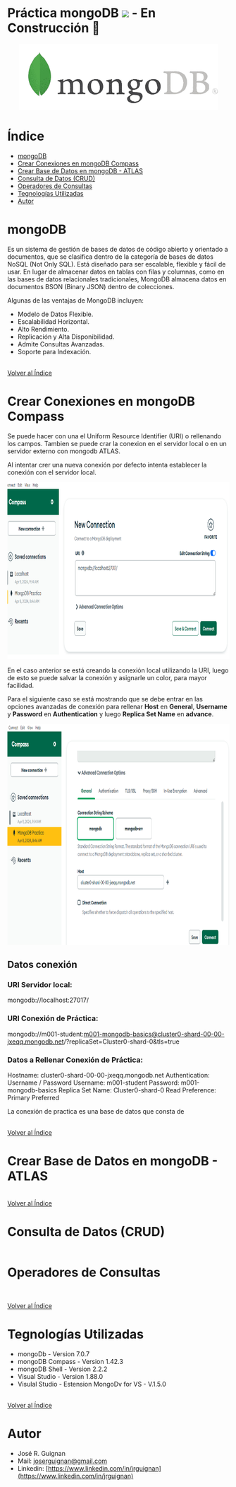 # Práctica mongoDB <img src="https://github.com/Anmol-Baranwal/Cool-GIFs-For-GitHub/assets/74038190/398b19b1-9aae-4c1f-8bc0-d172a2c08d68" width="50"> - En Construcción 🚧

<p align="center">
<img src="images/mongodb.png"  height=150>
</p>

# Índice
* [mongoDB](#mongoDB)
* [Crear Conexiones en mongoDB Compass](#Crear-Conexiones-en-mongoDB-Compass)
* [Crear Base de Datos en mongoDB - ATLAS](#Crear-Base-de-Datos-en-mongoDB---ATLAS)
* [Consulta de Datos (CRUD)](#Consulta-de-Datos-(CRUD))
* [Operadores de Consultas](#Operadores-de-Consultas)
* [Tegnologías Utilizadas](#Tegnologías-Utilizadas)
* [Autor](#Autor)


# mongoDB

Es un sistema de gestión de bases de datos de código abierto y orientado a documentos, que se clasifica dentro de la categoría de bases de datos NoSQL (Not Only SQL). Está diseñado para ser escalable, flexible y fácil de usar. En lugar de almacenar datos en tablas con filas y columnas, como en las bases de datos relacionales tradicionales, MongoDB almacena datos en documentos BSON (Binary JSON) dentro de colecciones.<br>

Algunas de las ventajas de MongoDB incluyen:

- Modelo de Datos Flexible.
- Escalabilidad Horizontal.
- Alto Rendimiento.
- Replicación y Alta Disponibilidad.
- Admite Consultas Avanzadas. 
- Soporte para Indexación.

<br>[Volver al Índice](#Índice)

# Crear Conexiones en mongoDB Compass

Se puede hacer con una el Uniform Resource Identifier (URI) o rellenando los campos. Tambien se puede crar la conexion en el servidor local o en un servidor externo con mongodb ATLAS.

Al intentar crer una nueva conexión por defecto intenta establecer la conexión con el servidor local.

<p align="center">
<img src="images/local.png"  height=400>
</p>

En el caso anterior se está creando la conexión local utilizando la URI, luego de esto se puede salvar la conexión y asignarle un color, para mayor facilidad.

Para el siguiente caso se está mostrando que se debe entrar en las opciones avanzadas de conexión para rellenar **Host** en **General**, **Username** y **Password** en **Authentication** y luego **Replica Set Name** en **advance**.

<p align="center">
<img src="images/atlas.png"  height=500>
</p>


## Datos conexión

### URI Servidor local: 
mongodb://localhost:27017/
<br>

### URI Conexión de Práctica: 
mongodb://m001-student:m001-mongodb-basics@cluster0-shard-00-00-jxeqq.mongodb.net/?replicaSet=Cluster0-shard-0&tls=true
<br>

### Datos a Rellenar Conexión de Práctica:
Hostname: cluster0-shard-00-00-jxeqq.mongodb.net
Authentication: Username / Password
Username: m001-student
Password: m001-mongodb-basics
Replica Set Name: Cluster0-shard-0
Read Preference: Primary Preferred
<br>

La conexión de practica es una base de datos que consta de 

<br>[Volver al Índice](#Índice)

# Crear Base de Datos en mongoDB - ATLAS



<br>[Volver al Índice](#Índice)

# Consulta de Datos (CRUD)

```mongoDB

```

# Operadores de Consultas

```mongoDB

```


<br>[Volver al Índice](#Índice)

# Tegnologías Utilizadas
- mongoDb - Version 7.0.7
- mongoDB Compass - Version 1.42.3
- mongoDB Shell - Version 2.2.2
- Visual Studio - Version 1.88.0
- Visulal Studio - Estension MongoDv for VS - V.1.5.0


<br>[Volver al Índice](#Índice)

# Autor
- José R. Guignan
- Mail: joserguignan@gmail.com
- Linkedin: [https://www.linkedin.com/in/jrguignan](https://www.linkedin.com/in/jrguignan)